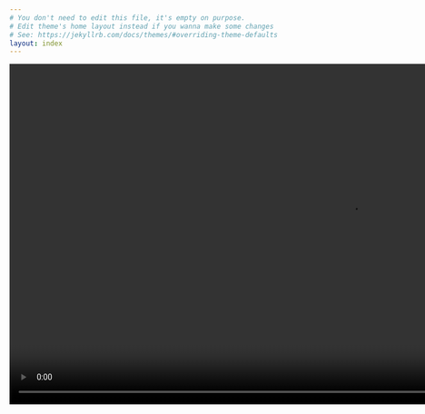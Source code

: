 ```yaml
---
# You don't need to edit this file, it's empty on purpose.
# Edit theme's home layout instead if you wanna make some changes
# See: https://jekyllrb.com/docs/themes/#overriding-theme-defaults
layout: index
---
```


<video autoplay muted height="600">
  <source src="assets/vid/dcrecycles.webm" type="video/webm">
  <source src="assets/vid/dcrecycles.mp4" type="video/mp4">
  Unsupported, oh no!
</video>
